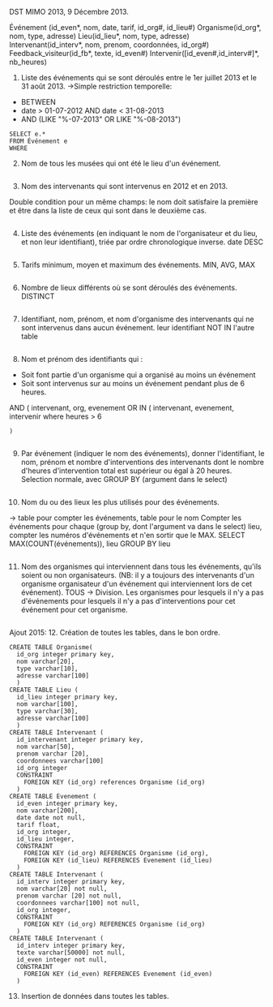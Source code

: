 DST MIMO 2013, 9 Décembre 2013.

Événement (id_even*, nom, date, tarif, id_org#, id_lieu#)
Organisme(id_org*, nom, type, adresse)
Lieu(id_lieu*, nom, type, adresse)
Intervenant(id_interv*, nom, prenom, coordonnées, id_org#)
Feedback_visiteur(id_fb*, texte, id_even#)
Intervenir([id_even#,id_interv#]*, nb_heures)

1. Liste des événements qui se sont déroulés entre le 1er juillet 2013 et le 31 août 2013.
→Simple restriction temporelle:
* BETWEEN
* date > 01-07-2012
  AND date < 31-08-2013
* AND (LIKE "%-07-2013" OR LIKE "%-08-2013")
```
SELECT e.*
FROM Événement e
WHERE
```
2. Nom de tous les musées qui ont été le lieu d'un événement.
```

```
3. Nom des intervenants qui sont intervenus en 2012 et en 2013.

Double condition pour un même champs: le nom doit satisfaire la première et être dans la liste de ceux qui sont dans le deuxième cas.
```

```
4. Liste des événements (en indiquant le nom de l'organisateur et du lieu, et non leur identifiant), triée par ordre chronologique inverse.
date DESC
```

```
5. Tarifs minimum, moyen et maximum des événements.
MIN, AVG, MAX
```

```
6. Nombre de lieux différents où se sont déroulés des événements.
DISTINCT
```

```
7. Identifiant, nom, prénom, et nom d'organisme des intervenants qui ne sont intervenus dans aucun événement.
leur identifiant NOT IN l'autre table
```

```
8. Nom et prénom des identifiants qui :
  * Soit font partie d'un organisme qui a organisé au moins un événement
  * Soit sont intervenus sur au moins un événement pendant plus de 6 heures.

  AND (
    intervenant, org, evenement
    OR IN (
      intervenant, evenement, intervenir
      where heures >
      6

    )
```

```
9. Par événement (indiquer le nom des événements), donner l'identifiant, le nom, prénom et nombre d'interventions des intervenants dont le nombre d'heures d'intervention total est supérieur ou égal à 20 heures.
Selection normale, avec GROUP BY (argument dans le select)
```

```
10. Nom du ou des lieux les plus utilisés pour des événements.

→ table pour compter les événements, table pour le nom
Compter les événements pour chaque (group by, dont l'argument va dans le select) lieu, compter les numéros d'événements et n'en sortir que le MAX.
SELECT MAX(COUNT(événements)), lieu
GROUP BY lieu
```

```
11. Nom des organismes qui interviennent dans tous les événements, qu'ils soient ou non organisateurs. (NB: il y a toujours des intervenants d'un organisme organisateur d'un événement qui interviennent lors de cet événement).
TOUS → Division.
Les organismes pour lesquels il n'y a pas d'événements
pour lesquels il n'y a pas d'interventions
pour cet événement
pour cet organisme.
```

```
Ajout 2015:
12. Création de toutes les tables, dans le bon ordre.
```
CREATE TABLE Organisme(
  id_org integer primary key,
  nom varchar[20],
  type varchar[10],
  adresse varchar[100]
  )
CREATE TABLE Lieu (
  id_lieu integer primary key,
  nom varchar[100],
  type varchar[30],
  adresse varchar[100]
  )
CREATE TABLE Intervenant (
  id_intervenant integer primary key,
  nom varchar[50],
  prenom varchar [20],
  coordonnees varchar[100]
  id_org integer
  CONSTRAINT
    FOREIGN KEY (id_org) references Organisme (id_org)
  )
CREATE TABLE Evenement (
  id_even integer primary key,
  nom varchar[200],
  date date not null,
  tarif float,
  id_org integer,
  id_lieu integer,
  CONSTRAINT
    FOREIGN KEY (id_org) REFERENCES Organisme (id_org),
    FOREIGN KEY (id_lieu) REFERENCES Evenement (id_lieu)
  )
CREATE TABLE Intervenant (
  id_interv integer primary key,
  nom varchar[20] not null,
  prenom varchar [20] not null,
  coordonnees varchar[100] not null,
  id_org integer,
  CONSTRAINT
    FOREIGN KEY (id_org) REFERENCES Organisme (id_org)
  )
CREATE TABLE Intervenant (
  id_interv integer primary key,
  texte varchar[50000] not null,
  id_even integer not null,
  CONSTRAINT
    FOREIGN KEY (id_even) REFERENCES Evenement (id_even)
  )
```
13. Insertion de données dans toutes les tables.
```

```
